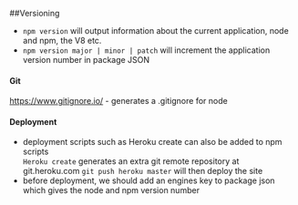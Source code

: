 ##Versioning 

- `npm version` will output information about the current application, node and npm, the V8 etc. 
- `npm version major | minor | patch` will increment the application version number in package JSON 

#### Git 
https://www.gitignore.io/ - generates a .gitignore for node 

#### Deployment 
- deployment scripts such as Heroku create can also be added to npm scripts  
`Heroku create` generates an extra git remote repository at git.heroku.com
`git push heroku master` will then deploy the site 
- before deployment, we should add an engines key to package json which gives the node and npm version number